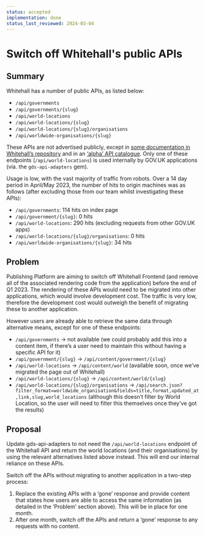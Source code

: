 ```yaml
---
status: accepted
implementation: done
status_last_reviewed: 2024-03-04
---
```


# Switch off Whitehall's public APIs

## Summary

Whitehall has a number of public APIs, as listed below:

- `/api/governments`
- `/api/governments/{slug}`
- `/api/world-locations`
- `/api/world-locations/{slug}`
- `/api/world-locations/{slug}/organisations`
- `/api/worldwide-organisations/{slug}`

These APIs are not advertised publicly, except in [some documentation in Whitehall’s repository](https://docs.publishing.service.gov.uk/repos/whitehall/api.html) and in an [‘alpha’ API catalogue](https://www.api.gov.uk/gds/gov-uk-governments/#gov-uk-governments). Only one of these endpoints (`/api/world-locations`) is used internally by GOV.UK applications (via. the `gds-api-adapters` gem).

Usage is low, with the vast majority of traffic from robots. Over a 14 day period in April/May 2023, the number of hits to origin machines was as follows (after excluding those from our team whilst investigating these APIs):

- `/api/governments`: 114 hits on index page
- `/api/government/{slug}`: 0 hits
- `/api/world-locations`: 290 hits (excluding requests from other GOV.UK apps)
- `/api/world-locations/{slug}/organisations`: 0 hits
- `/api/worldwide-organisations/{slug}`: 34 hits

## Problem

Publishing Platform are aiming to switch off Whitehall Frontend (and remove all of the associated rendering code from the application) before the end of Q1 2023. The rendering of these APIs would need to be migrated into other applications, which would involve development cost. The traffic is very low, therefore the development cost would outweigh the benefit of migrating these to another application.

However users are already able to retrieve the same data through alternative means, except for one of these endpoints:

- `/api/governments` → not available (we could probably add this into a content item, if there’s a user need to maintain this without having a specific API for it)
- `/api/government/{slug}` → `/api/content/government/{slug}`
- `/api/world-locations` → `/api/content/world` (available soon, once we’ve migrated the page out of Whitehall)
- `/api/world-locations/{slug}` → `/api/content/world/{slug}`
- `/api/world-locations/{slug}/organisations` → `/api/search.json?filter_format=worldwide_organisation&fields=title,format,updated_at,link,slug,world_locations` (although this doesn’t filter by World Location, so the user will need to filter this themselves once they’ve got the results)

## Proposal

Update gds-api-adapters to not need the `/api/world-locations` endpoint of the Whitehall API and return the world locations (and their organisations) by using the relevant alternatives listed above instead. This will end our internal reliance on these APIs.

Switch off the APIs without migrating to another application in a two-step process:

1. Replace the existing APIs with a ‘gone’ response and provide content that states how users are able to access the same information (as detailed in the ‘Problem’ section above).  This will be in place for one month.
2. After one month, switch off the APIs and return a ‘gone’ response to any requests with no content.
